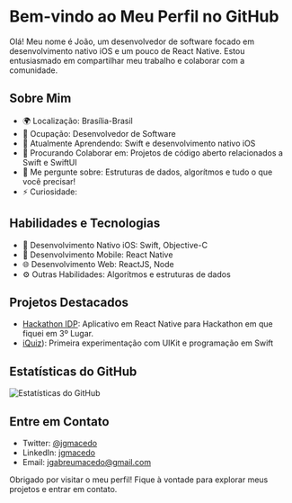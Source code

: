 # Bem-vindo ao Meu Perfil no GitHub

Olá! Meu nome é João, um desenvolvedor de software focado em desenvolvimento nativo iOS e um pouco de React Native. Estou entusiasmado em compartilhar meu trabalho e colaborar com a comunidade.

## Sobre Mim

- 🌍 Localização: Brasília-Brasil
- 💼 Ocupação: Desenvolvedor de Software
- 🌱 Atualmente Aprendendo: Swift e desenvolvimento nativo iOS
- 👯 Procurando Colaborar em: Projetos de código aberto relacionados a Swift e SwiftUI
- 💬 Me pergunte sobre: Estruturas de dados, algorítmos e tudo o que você precisar!
- ⚡ Curiosidade: 

## Habilidades e Tecnologias

- 📱 Desenvolvimento Nativo iOS: Swift, Objective-C
- 📱 Desenvolvimento Mobile: React Native
- 🌐 Desenvolvimento Web: ReactJS, Node
- ⚙️ Outras Habilidades: Algorítmos e estruturas de dados

## Projetos Destacados

- [Hackathon IDP](https://github.com/jgmacedo/Hackathon_IDP): Aplicativo em React Native para Hackathon em que fiquei em 3º Lugar.
- [iQuiz](https://github.com/jgmacedo/iQuiz)): Primeira experimentação com UIKit e programação em Swift

## Estatísticas do GitHub

![Estatísticas do GitHub](https://github-readme-stats.vercel.app/api?username=jgmacedo&show_icons=true)

## Entre em Contato

- Twitter: [@jgmacedo](https://twitter.com/jgmacedo2)
- LinkedIn: [jgmacedo](https://www.linkedin.com/in/jgmacedo/)
- Email: jgabreumacedo@gmail.com


Obrigado por visitar o meu perfil! Fique à vontade para explorar meus projetos e entrar em contato.


<!---
jgmacedo/jgmacedo is a ✨ special ✨ repository because its `README.md` (this file) appears on your GitHub profile.
You can click the Preview link to take a look at your changes.
--->

